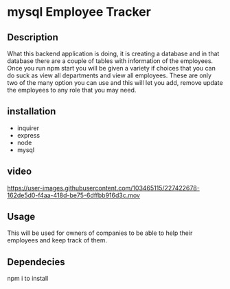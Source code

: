 # mysql Employee Tracker

## Description
What this backend application is doing, it is creating a database and in that database there are a couple of tables with information of the employees. Once you run npm start you will be given a variety if choices that you can do suck as view all departments and view all employees. These are only two of the many option you can use and this will let you add, remove update the employees to any role that you may need.
## installation
* inquirer
* express
* node
* mysql
## video


https://user-images.githubusercontent.com/103465115/227422678-162de5d0-f4aa-418d-be75-6dffbb916d3c.mov


## Usage
This will be used for owners of companies to be able to help their employees and keep track of them.
## Dependecies 
npm i to install
